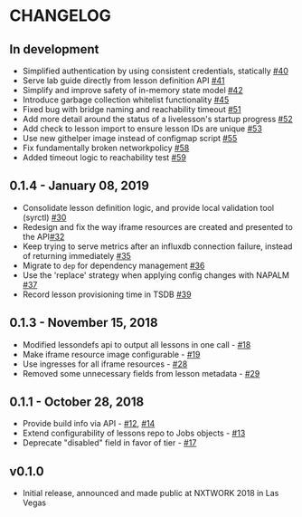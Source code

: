# CHANGELOG

## In development

- Simplified authentication by using consistent credentials, statically [#40](https://github.com/nre-learning/syringe/pull/40)
- Serve lab guide directly from lesson definition API [#41](https://github.com/nre-learning/syringe/pull/41)
- Simplify and improve safety of in-memory state model [#42](https://github.com/nre-learning/syringe/pull/42)
- Introduce garbage collection whitelist functionality [#45](https://github.com/nre-learning/syringe/pull/45)
- Fixed bug with bridge naming and reachability timeout [#51](https://github.com/nre-learning/syringe/pull/51)
- Add more detail around the status of a livelesson's startup progress [#52](https://github.com/nre-learning/syringe/pull/52)
- Add check to lesson import to ensure lesson IDs are unique [#53](https://github.com/nre-learning/syringe/pull/53)
- Use new githelper image instead of configmap script [#55](https://github.com/nre-learning/syringe/pull/55)
- Fix fundamentally broken networkpolicy [#58](https://github.com/nre-learning/syringe/pull/58)
- Added timeout logic to reachability test [#59](https://github.com/nre-learning/syringe/pull/59)

## 0.1.4 - January 08, 2019

- Consolidate lesson definition logic, and provide local validation tool (syrctl) [#30](https://github.com/nre-learning/syringe/pull/30)
- Redesign and fix the way iframe resources are created and presented to the API[#32](https://github.com/nre-learning/syringe/pull/32)
- Keep trying to serve metrics after an influxdb connection failure, instead of returning immediately [#35](https://github.com/nre-learning/syringe/pull/35)
- Migrate to `dep` for dependency management [#36](https://github.com/nre-learning/syringe/pull/36)
- Use the 'replace' strategy when applying config changes with NAPALM [#37](https://github.com/nre-learning/syringe/pull/37)
- Record lesson provisioning time in TSDB [#39](https://github.com/nre-learning/syringe/pull/39)

## 0.1.3 - November 15, 2018

- Modified lessondefs api to output all lessons in one call - [#18](https://github.com/nre-learning/syringe/pull/18)
- Make iframe resource image configurable - [#19](https://github.com/nre-learning/syringe/pull/19)
- Use ingresses for all iframe resources - [#28](https://github.com/nre-learning/syringe/pull/28)
- Removed some unnecessary fields from lesson metadata - [#29](https://github.com/nre-learning/syringe/pull/29)

## 0.1.1 - October 28, 2018

- Provide build info via API - [#12](https://github.com/nre-learning/syringe/pull/12), [#14](https://github.com/nre-learning/syringe/pull/14)
- Extend configurability of lessons repo to Jobs objects - [#13](https://github.com/nre-learning/syringe/pull/13)
- Deprecate "disabled" field in favor of tier - [#17](https://github.com/nre-learning/syringe/issues/17)

## v0.1.0

- Initial release, announced and made public at NXTWORK 2018 in Las Vegas

